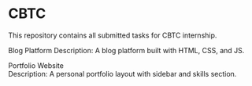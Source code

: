 # CBTC

This repository contains all submitted tasks for CBTC internship.

Blog Platform
Description: A blog platform built with HTML, CSS, and JS.

Portfolio Website  
Description: A personal portfolio layout with sidebar and skills section.
